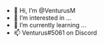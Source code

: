 - 👋 Hi, I’m @VenturusM
- 👀 I’m interested in ...
- 🌱 I’m currently learning ...
- 📫 Venturus#5061 on Discord

<!---
VenturusM/VenturusM is a ✨ special ✨ repository because its `README.md` (this file) appears on your GitHub profile.
You can click the Preview link to take a look at your changes.
--->
